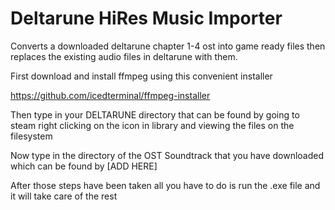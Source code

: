 # Deltarune HiRes Music Importer
Converts a downloaded deltarune chapter 1-4 ost into game ready files then replaces the existing audio files in deltarune with them.

First download and install ffmpeg using this convenient installer 

https://github.com/icedterminal/ffmpeg-installer

Then type in your DELTARUNE directory that can be found by going to steam right clicking on the icon in library and viewing the files on the filesystem

Now type in the directory of the OST Soundtrack that you have downloaded which can be found by [ADD HERE]

After those steps have been taken all you have to do is run the .exe file and it will take care of the rest
